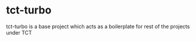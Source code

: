 # tct-turbo
tct-turbo is a base project which acts as a boilerplate for rest of the projects under TCT
